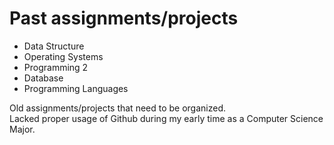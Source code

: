 # Past assignments/projects
<ul>
  <li> Data Structure </li>
  <li> Operating Systems </li>
  <li> Programming 2 </li>
  <li> Database </li>
  <li> Programming Languages </li>
</ul>

Old assignments/projects that need to be organized. <br>
Lacked proper usage of Github during my early time as a Computer Science Major.
